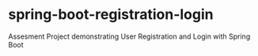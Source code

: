 # spring-boot-registration-login
Assesment Project demonstrating User Registration and Login with Spring Boot
